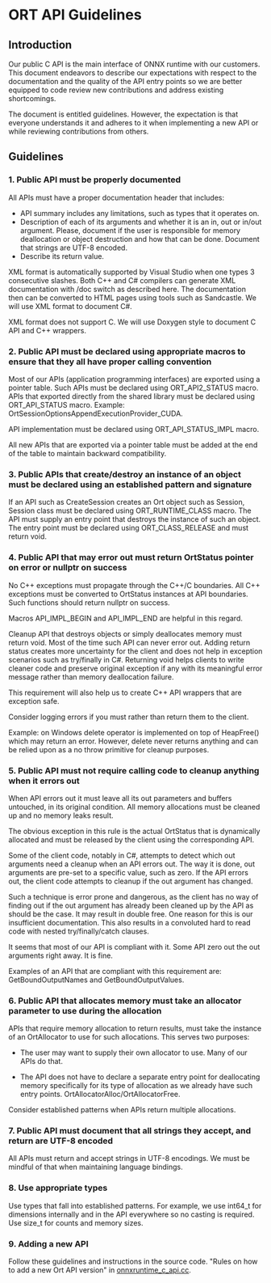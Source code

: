 # ORT API Guidelines

## Introduction

Our public C API is the main interface of ONNX runtime with our customers. This document endeavors to describe our expectations with respect to the documentation and the quality of the API entry points so we are better equipped to code review new contributions and address existing shortcomings.

The document is entitled guidelines. However, the expectation is that everyone understands it and adheres to it when implementing a new API or while reviewing contributions from others.

## Guidelines

### 1. Public API must be properly documented

All APIs must have a proper documentation header that includes:

* API summary includes any limitations, such as types that it operates on.
* Description of each of its arguments and whether it is an in, out or in/out argument. Please, document if the user is responsible for memory deallocation or object destruction and how that can be done. Document that strings are UTF-8 encoded.
* Describe its return value.

XML format is automatically supported by Visual Studio when one types 3 consecutive slashes. Both C++ and C# compilers can generate XML documentation with /doc switch as described here. The documentation then can be converted to HTML pages using tools such as Sandcastle. We will use XML format to document C#.

XML format does not support C. We will use Doxygen style to document C API and C++ wrappers.

### 2. Public API must be declared using appropriate macros to ensure that they all have proper calling convention

Most of our APIs (application programming interfaces) are exported using a pointer table. Such APIs must be declared using ORT_API2_STATUS macro. APIs that exported directly from the shared library must be declared using ORT_API_STATUS macro. Example: OrtSessionOptionsAppendExecutionProvider_CUDA.

API implementation must be declared using ORT_API_STATUS_IMPL macro.

All new APIs that are exported via a pointer table must be added at the end of the table to maintain backward compatibility.

### 3. Public APIs that create/destroy an instance of an object must be declared using an established pattern and signature

If an API such as CreateSession creates an Ort object such as Session, Session class must be declared using ORT_RUNTIME_CLASS macro. The API must supply an entry point that destroys the instance of such an object. The entry point must be declared using ORT_CLASS_RELEASE and must return void.

### 4. Public API that may error out must return OrtStatus pointer on error or nullptr on success

No C++ exceptions must propagate through the C++/C boundaries. All C++ exceptions must be converted to OrtStatus instances at API boundaries. Such functions should return nullptr on success.

Macros API_IMPL_BEGIN and API_IMPL_END are helpful in this regard. 

Cleanup API that destroys objects or simply deallocates memory must return void. Most of the time such API can never error out. Adding return status creates more uncertainty for the client and does not help in exception scenarios such as try/finally in C#. Returning void helps clients to write cleaner code and preserve original exception if any with its meaningful error message rather than memory deallocation failure.

This requirement will also help us to create C++ API wrappers that are exception safe.

Consider logging errors if you must rather than return them to the client.  

Example: on Windows delete operator is implemented on top of HeapFree() which may return an error. However, delete never returns anything and can be relied upon as a no throw primitive for cleanup purposes.

### 5. Public API must not require calling code to cleanup anything when it errors out

When API errors out it must leave all its out parameters and buffers untouched, in its original condition. All memory allocations must be cleaned up and no memory leaks result.

The obvious exception in this rule is the actual OrtStatus that is dynamically allocated and must be released by the client using the corresponding API.

Some of the client code, notably in C#, attempts to detect which out arguments need a cleanup when an API errors out. The way it is done, out arguments are pre-set to a specific value, such as zero. If the API errors out, the client code attempts to cleanup if the out argument has changed.  

Such a technique is error prone and dangerous, as the client has no way of finding out if the out argument has already been cleaned up by the API as should be the case. It may result in double free. One reason for this is our insufficient documentation. This also results in a convoluted hard to read code with nested try/finally/catch clauses.

It seems that most of our API is compliant with it. Some API zero out the out arguments right away. It is fine.

Examples of an API that are compliant with this requirement are: GetBoundOutputNames and GetBoundOutputValues.

### 6. Public API that allocates memory must take an allocator parameter to use during the allocation

APIs that require memory allocation to return results, must take the instance of an OrtAllocator to use for such allocations. This serves two purposes:

* The user may want to supply their own allocator to use. Many of our APIs do that.

* The API does not have to declare a separate entry point for deallocating memory specifically for its type of allocation as we already have such entry points. OrtAllocatorAlloc/OrtAllocatorFree.

Consider established patterns when APIs return multiple allocations.

### 7. Public API must document that all strings they accept, and return are UTF-8 encoded

All APIs must return and accept strings in UTF-8 encodings. We must be mindful of that when maintaining language bindings.

### 8. Use appropriate types

Use types that fall into established patterns. For example, we use int64_t for dimensions internally and in the API everywhere so no casting is required. Use size_t for counts and memory sizes.

### 9.  Adding a new API

Follow these guidelines and instructions in the source code.  "Rules on how to add a new Ort API version" in [onnxruntime_c_api.cc](https://github.com/microsoft/onnxruntime/blob/master/onnxruntime/core/session/onnxruntime_c_api.cc).
